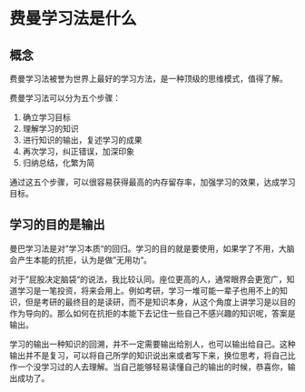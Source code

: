 # 费曼学习法是什么

## 概念

费曼学习法被誉为世界上最好的学习方法，是一种顶级的思维模式，值得了解。

费曼学习法可以分为五个步骤：

1. 确立学习目标
2. 理解学习的知识
3. 进行知识的输出，复述学习的成果
4. 再次学习，纠正错误，加深印象
5. 归纳总结，化繁为简

通过这五个步骤，可以很容易获得最高的内存留存率，加强学习的效果，达成学习目标。

## 学习的目的是输出

曼巴学习法是对”学习本质“的回归。学习的目的就是要使用，如果学了不用，大脑会产生本能的抗拒，认为是做”无用功“。

对于”屁股决定脑袋“的说法，我比较认同。座位更高的人，通常眼界会更宽广，知道学习是一笔投资，将来会用上。例如考研，学习一堆可能一辈子也用不上的知识，但是考研的最终目的是读研，而不是知识本身，从这个角度上讲学习是以目的作为导向的。那么如何在抗拒的本能下去记住一些自己不感兴趣的知识呢，答案是输出。

学习的输出一种知识的回溯，并不一定需要输出给别人，也可以输出给自己。这种输出并不是复习，可以将自己所学的知识说出来或者写下来，换位思考，将自己比作一个没学习过的人去理解。当自己能够轻易读懂自己的输出的时候，恭喜你，输出成功了。
